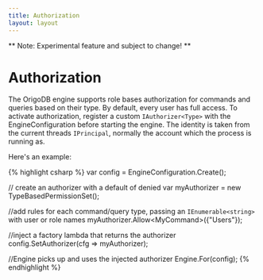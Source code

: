 ```yaml
---
title: Authorization
layout: layout
---
```

** Note: Experimental feature and subject to change! **

# Authorization

The OrigoDB engine supports role bases authorization for commands and queries based on their type.
By default, every user has full access. To activate authorization, register a custom
`IAuthorizer<Type>` with the EngineConfiguration before starting the engine. The identity is taken from
the current threads `IPrincipal`, normally the account which the process is running as.

Here's an example:

{% highlight csharp %}
   var config = EngineConfiguration.Create();

   // create an authorizer with a default of denied
   var myAuthorizer = new TypeBasedPermissionSet();

   //add rules for each command/query type, passing an `IEnumerable<string>` with user or role names
   myAuthorizer.Allow<MyCommand<MyModel>>({"Users"});

   //inject a factory lambda that returns the authorizer
   config.SetAuthorizer(cfg => myAuthorizer);

   //Engine picks up and uses the injected authorizer
   Engine.For<MyModel>(config);
{% endhighlight %}
